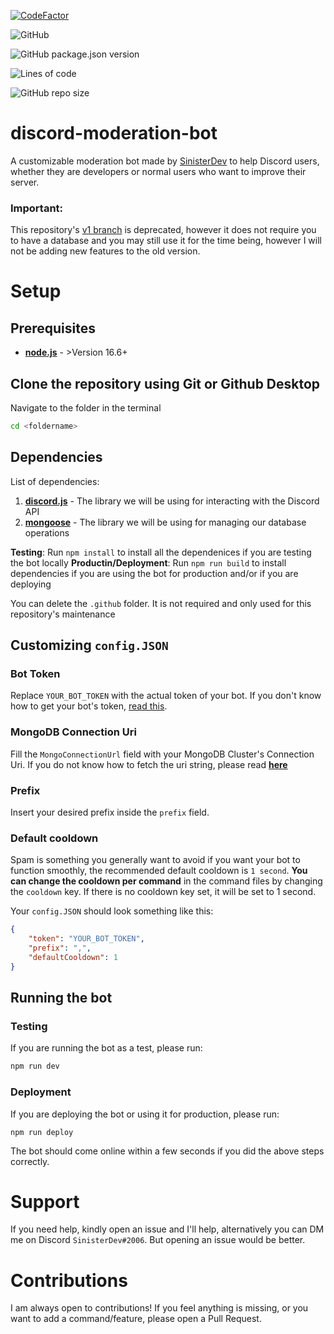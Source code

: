 [![CodeFactor](https://www.codefactor.io/repository/github/sinisterdeveloper/discord-moderation-bot/badge)](https://www.codefactor.io/repository/github/sinisterdeveloper/discord-moderation-bot)

![GitHub](https://img.shields.io/github/license/SinisterDeveloper/discord-moderation-bot)

![GitHub package.json version](https://img.shields.io/github/package-json/v/SinisterDeveloper/discord-moderation-bot)

![Lines of code](https://img.shields.io/tokei/lines/github/SinisterDeveloper/discord-moderation-bot)

![GitHub repo size](https://img.shields.io/github/repo-size/SinisterDeveloper/discord-moderation-bot)

# discord-moderation-bot

A customizable moderation bot made by [SinisterDev](https://discord.com/users/778140362790404158) to help Discord users, whether they are developers or normal users who want to improve their server.

### Important: 

This repository's [v1 branch]() is deprecated, however it does not require you to have a database and you may still use it for the time being, however I will not be adding new features to the old version.

# Setup

## Prerequisites

* **[node.js](https://nodejs.org/en/)** - >Version 16.6+

## Clone the repository using Git or Github Desktop

Navigate to the folder in the terminal

```bash
cd <foldername>
```

## Dependencies

List of dependencies:
1. **[discord.js](https://www.npmjs.com/package/discord.js)** - The library we will be using  for interacting with the Discord API
2. **[mongoose](https://www.npmjs.com/package/mongoose)** - The library we will be using for managing our database operations

**Testing**: Run `npm install` to install all the dependenices if you are testing the bot locally 
**Productin/Deployment**: Run `npm run build` to install dependencies if you are using the bot for production and/or if you are deploying

You can delete the `.github` folder. It is not required and only used for this repository's maintenance 

## Customizing `config.JSON`

### Bot Token

Replace `YOUR_BOT_TOKEN` with the actual token of your bot. If you don't know how to get your bot's token, [read this](https://www.writebots.com/discord-bot-token/).

### MongoDB Connection Uri

Fill the `MongoConnectionUrl` field with your MongoDB Cluster's Connection Uri. If you do not know how to fetch the uri string, please read **[here](https://docs.mongodb.com/guides/cloud/connectionstring/)**

### Prefix

Insert your desired prefix inside the `prefix` field.

### Default cooldown

Spam is something you generally want to avoid if you want your bot to function smoothly, the recommended default cooldown is `1 second`. **You can change the cooldown per command** in the command files by changing the `cooldown` key. If there is no cooldown key set, it will be set to 1 second.

Your `config.JSON` should look something like this:

```json
{
    "token": "YOUR_BOT_TOKEN", 
    "prefix": ",",
    "defaultCooldown": 1
}
```
## Running the bot

### Testing

If you are running the bot as a test, please run:

```bash
npm run dev
```

### Deployment

If you are deploying the bot or using it for production, please run:

```
npm run deploy
```

The bot should come online within a few seconds if you did the above steps correctly.

# Support

If you need help, kindly open an issue and I'll help, alternatively you can DM me on Discord `SinisterDev#2006`. But opening an issue would be better.

# Contributions

I am always open to contributions! If you feel anything is missing, or you want to add a command/feature, please open a Pull Request.







